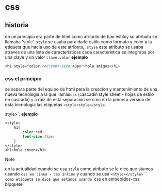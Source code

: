 # css
## historia
en un principio era parte de html como atributo de tipo estiloy 
su atributo se llamaba 'style'.
`style` se usaba para darle estilo como formato y color a la 
etiqueta que hacia uso de este atributo,.
`style` este atributo se usaba atraves de una lista de caracteristicas cada caracteristica se integraba 
por una clave y un valor `clave:valor`
**ejemplo**
```css
<h1 style="color:red:font-size:45px">hola amigos</h1>
```
### css el principio
se separa parte del equipo de html para la creacion y mantenimiento de una nueva tecnologia a la que llamas`css`
(cascadin style sheet - hojas de estilo en cascada)
y a raiz de esta separacion se crea en la primera version de esta
tecnologia las etiquetas `<style<style>/style`.

style>`.
**ejemplo**
```css
<style>
    h1{
        color:red;
        font-size:45px;
    }
</style>
<h1>hola joven</h1>
```
> [!NOTE]
>en la actualidad cuando se usa `style` como atributo se le dice que stamos usando `css en linea - css inline`.y cuando se usa `<style></style>`` como etiqueta se dice que estamos usando `css en embebidos-css bloquete`